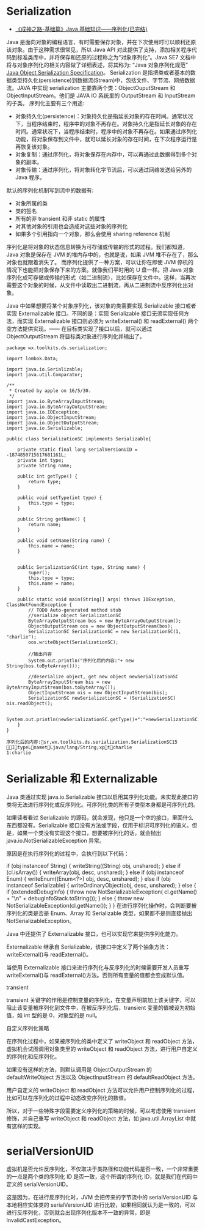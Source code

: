 # Serialization

- [《成神之路-基础篇》Java 基础知识——序列化(已完结)](http://www.hollischuang.com/archives/1158)

Java 是面向对象的编程语言，有时需要保存对象，并在下次使用时可以顺利还原该对象。由于这种需求很常见，所以 Java API 对此提供了支持，添加相关程序代码到标准类库中，并将保存和还原的过程称之为“对象序列化”。Java SE7 文档中将与对象序列化的相关内容做了详细表述，将其称为: “Java 对象序列化规范” [Java Object Serialization Specification](http://docs.oracle.com/javase/7/docs/platform/serialization/spec/serialTOC.html)。
Serialization 是指把类或者基本的数据类型持久化(persistence)到数据流(Stream)中，包括文件、字节流、网络数据流。JAVA 中实现 serialization 主要靠两个类：ObjectOuputStream 和 ObjectInputStream。他们是 JAVA IO 系统里的 OutputStream 和 InputStream 的子类。
序列化主要有三个用途:

- 对象持久化(persistence)：对象持久化是指延长对象的存在时间。通常状况下，当程序结束时，程序中的对象不再存在。对象持久化是指延长对象的存在时间。通常状况下，当程序结束时，程序中的对象不再存在。如果通过序列化功能，将对象保存到文件中，就可以延长对象的存在时间，在下次程序运行是再恢复该对象。
- 对象复制：通过序列化，将对象保存在内存中，可以再通过此数据得到多个对象的副本。
- 对象传输：通过序列化，将对象转化字节流后，可以通过网络发送给另外的 Java 程序。

默认的序列化机制写到流中的数据有:

- 对象所属的类
- 类的签名
- 所有的非 transient 和非 static 的属性
- 对其他对象的引用也会造成对这些对象的序列化
- 如果多个引用指向一个对象，那么会使用 sharing reference 机制

序列化是将对象的状态信息转换为可存储或传输的形式的过程。我们都知道，Java 对象是保存在 JVM 的堆内存中的，也就是说，如果 JVM 堆不存在了，那么对象也就跟着消失了。
而序列化提供了一种方案，可以让你在即使 JVM 停机的情况下也能把对象保存下来的方案。就像我们平时用的 U 盘一样。把 Java 对象序列化成可存储或传输的形式（如二进制流），比如保存在文件中。这样，当再次需要这个对象的时候，从文件中读取出二进制流，再从二进制流中反序列化出对象。

Java 中如果想要将某个对象序列化，该对象的类需要实现 Serializable 接口或者实现 Externalizable 接口。不同的是：实现 Serializable 接口无须实现任何方法，而实现 Externalizable 接口则必须为 writeExternal() 和 readExternal() 两个空方法提供实现。—— 在目标类实现了接口以后，就可以通过 ObjectOutputStream 将目标类对象进行序列化并输出了。

```
package wx.toolkits.ds.serialization;

import lombok.Data;

import java.io.Serializable;
import java.util.Comparator;

/**
 * Created by apple on 16/5/30.
 */
import java.io.ByteArrayInputStream;
import java.io.ByteArrayOutputStream;
import java.io.IOException;
import java.io.ObjectInputStream;
import java.io.ObjectOutputStream;
import java.io.Serializable;

public class SerializationSC implements Serializable{

    private static final long serialVersionUID = -1874850715617681161L;
    private int type;
    private String name;

    public int getType() {
        return type;
    }

    public void setType(int type) {
        this.type = type;
    }

    public String getName() {
        return name;
    }

    public void setName(String name) {
        this.name = name;
    }


    public SerializationSC(int type, String name) {
        super();
        this.type = type;
        this.name = name;
    }

    public static void main(String[] args) throws IOException, ClassNotFoundException {
        // TODO Auto-generated method stub
        //serialize object SerializationSC
        ByteArrayOutputStream bos = new ByteArrayOutputStream();
        ObjectOutputStream oos = new ObjectOutputStream(bos);
        SerializationSC SerializationSC = new SerializationSC(1, "charlie");
        oos.writeObject(SerializationSC);

        //输出内容
        System.out.println("序列化后的内容:"+ new String(bos.toByteArray()));

        //deserialize object, get new object newSerializationSC
        ByteArrayInputStream bis = new ByteArrayInputStream(bos.toByteArray());
        ObjectInputStream ois = new ObjectInputStream(bis);
        SerializationSC newSerializationSC = (SerializationSC) ois.readObject();

        System.out.println(newSerializationSC.getType()+":"+newSerializationSC.getName());
    }
}

```

```
序列化后的内容:sr,wx.toolkits.ds.serialization.SerializationSC15 ItypeLnametLjava/lang/String;xptcharlie
1:charlie
```

# Serializable 和 Externalizable

Java 类通过实现 java.io.Serializable 接口以启用其序列化功能。未实现此接口的类将无法进行序列化或反序列化。可序列化类的所有子类型本身都是可序列化的。

如果读者看过 Serializable 的源码，就会发现，他只是一个空的接口，里面什么东西都没有。Serializable 接口没有方法或字段，仅用于标识可序列化的语义。但是，如果一个类没有实现这个接口，想要被序列化的话，就会抛出 java.io.NotSerializableException 异常。

原因是在执行序列化的过程中，会执行到以下代码：

if (obj instanceof String) {
writeString((String) obj, unshared);
} else if (cl.isArray()) {
writeArray(obj, desc, unshared);
} else if (obj instanceof Enum) {
writeEnum((Enum<?>) obj, desc, unshared);
} else if (obj instanceof Serializable) {
writeOrdinaryObject(obj, desc, unshared);
} else {
if (extendedDebugInfo) {
throw new NotSerializableException(
cl.getName() + "\n" + debugInfoStack.toString());
} else {
throw new NotSerializableException(cl.getName());
}
}
在进行序列化操作时，会判断要被序列化的类是否是 Enum、Array 和 Serializable 类型，如果都不是则直接抛出 NotSerializableException。

Java 中还提供了 Externalizable 接口，也可以实现它来提供序列化能力。

Externalizable 继承自 Serializable，该接口中定义了两个抽象方法：writeExternal()与 readExternal()。

当使用 Externalizable 接口来进行序列化与反序列化的时候需要开发人员重写 writeExternal()与 readExternal()方法。否则所有变量的值都会变成默认值。

transient

transient 关键字的作用是控制变量的序列化，在变量声明前加上该关键字，可以阻止该变量被序列化到文件中，在被反序列化后，transient 变量的值被设为初始值，如 int 型的是 0，对象型的是 null。

自定义序列化策略

在序列化过程中，如果被序列化的类中定义了 writeObject 和 readObject 方法，虚拟机会试图调用对象类里的 writeObject 和 readObject 方法，进行用户自定义的序列化和反序列化。

如果没有这样的方法，则默认调用是 ObjectOutputStream 的 defaultWriteObject 方法以及 ObjectInputStream 的 defaultReadObject 方法。

用户自定义的 writeObject 和 readObject 方法可以允许用户控制序列化的过程，比如可以在序列化的过程中动态改变序列化的数值。

所以，对于一些特殊字段需要定义序列化的策略的时候，可以考虑使用 transient 修饰，并自己重写 writeObject 和 readObject 方法，如 java.util.ArrayList 中就有这样的实现。

# serialVersionUID

虚拟机是否允许反序列化，不仅取决于类路径和功能代码是否一致，一个非常重要的一点是两个类的序列化 ID 是否一致，这个所谓的序列化 ID，就是我们在代码中定义的 serialVersionUID。

这是因为，在进行反序列化时，JVM 会把传来的字节流中的 serialVersionUID 与本地相应实体类的 serialVersionUID 进行比较，如果相同就认为是一致的，可以进行反序列化，否则就会出现序列化版本不一致的异常，即是 InvalidCastException。
